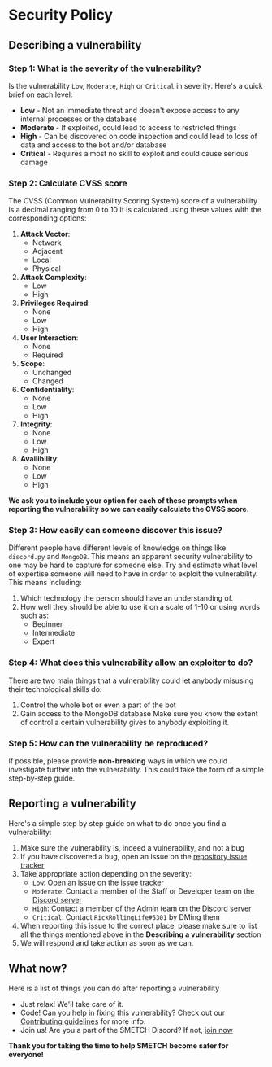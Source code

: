 # Security Policy

## Describing a vulnerability 

### Step 1: What is the severity of the vulnerability?
Is the vulnerability `Low`, `Moderate`, `High` or `Critical` in severity.
Here's a quick brief on each level:
- **Low** - Not an immediate threat and doesn't expose access to any internal processes or the database
- **Moderate** - If exploited, could lead to access to restricted things
- **High** - Can be discovered on code inspection and could lead to loss of data and access to the bot and/or database 
- **Critical** - Requires almost no skill to exploit and could cause serious damage

### Step 2: Calculate CVSS score
The CVSS (Common Vulnerability Scoring System) score of a vulnerability is a decimal ranging from 0 to 10
It is calculated using these values with the corresponding options:
1. **Attack Vector**:
    - Network
    - Adjacent
    - Local
    - Physical
2. **Attack Complexity**:
    - Low
    - High
3. **Privileges Required**:
    - None
    - Low
    - High
4. **User Interaction**:
    - None
    - Required
5. **Scope**:
    - Unchanged
    - Changed
6. **Confidentiality**:
    - None
    - Low
    - High
7. **Integrity**:
    - None
    - Low
    - High
8. **Availibility**:
    - None
    - Low
    - High

**We ask you to include your option for each of these prompts when reporting the vulnerability so we can easily calculate the CVSS score.**

### Step 3: How easily can someone discover this issue?
Different people have different levels of knowledge on things like: `discord.py` and `MongoDB`.
This means an apparent security vulnerability to one may be hard to capture for someone else.
Try and estimate what level of expertise someone will need to have in order to exploit the vulnerability.
This means including:
1. Which technology the person should have an understanding of.
2. How well they should be able to use it on a scale of 1-10 or using words such as:
    - Beginner
    - Intermediate
    - Expert

### Step 4: What does this vulnerability allow an exploiter to do?
There are two main things that a vulnerability could let anybody misusing their technological skills do:
1. Control the whole bot or even a part of the bot
2. Gain access to the MongoDB database
Make sure you know the extent of control a certain vulnerability gives to anybody exploiting it.

### Step 5: How can the vulnerability be reproduced?
If possible, please provide **non-breaking** ways in which we could investigate further into the vulnerability.
This could take the form of a simple step-by-step guide.

## Reporting a vulnerability
Here's a simple step by step guide on what to do once you find a vulnerability:
1. Make sure the vulnerability is, indeed a vulnerability, and not a bug
2. If you have discovered a bug, open an issue on the [repository issue tracker](https://github.com/smetch-discord/smetch-bot/issues)
3. Take appropriate action depending on the severity:
    - `Low`: Open an issue on the [issue tracker](https://github.com/smetch-discord/smetch-bot/issues)
    - `Moderate`: Contact a member of the Staff or Developer team on the [Discord server](https://discord.gg/5AqVhkWXyQ)
    - `High`: Contact a member of the Admin team on the [Discord server](https://discord.gg/5AqVhkWXyQ)
    - `Critical`: Contact `RickRollingLife#5301` by DMing them
4. When reporting this issue to the correct place, please make sure to list all the things mentioned above in the **Describing a vulnerability** section
5. We will respond and take action as soon as we can.

## What now?
Here is a list of things you can do after reporting a vulnerability 
- Just relax! We'll take care of it.
- Code! Can you help in fixing this vulnerability? Check out our [Contributing guidelines]() for more info.
- Join us! Are you a part of the SMETCH Discord? If not, [join now](https://discord.gg/5AqVhkWXyQ)

**Thank you for taking the time to help SMETCH become safer for everyone!**
